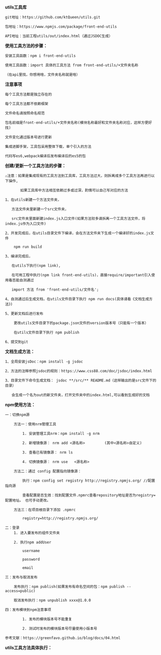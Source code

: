 **utils工具库**


    git地址：https://github.com/ktQueen/utils.git

    包地址：https://www.npmjs.com/package/front-end-utils

    API地址：当前工程utils/out/index.html（通过JSDOC生成）

**使用工具方法的步骤：**

    安装工具函数：npm i front-end-utils

    使用工具函数：import 具体的工具方法 from front-end-utils/+文件夹名称

    （在api里找，你想用啥，文件夹名称就是啥）

**注意事项**

    每个工具方法都是独立存在的

    每个工具方法都不依赖框架

    文件命名请按照命名规范

    包名前缀是front-end-utils/+文件夹名称(模块名称最好和文件夹名称对应，这样方便好找)

    文件变化通过版本号进行更新

    集成进脚手架，工具包采用整体下载，单个引入的方法

    代码写es6,webpack编译后发布编译后的es5的包

**创建/更新一个工具方法的步骤：**


    ⚠️注意：如果是集成现有的工具方法到工具库，工具方法过大，则拆离成多个工具方法再进行以下操作,

           如果工具库中方法相互依赖过多或过深，酌情可以自己写对应的方法

    1、在utils新建一个方法文件夹，

       方法文件夹里新建一个src文件夹，

       src文件夹里面新建index.js入口文件(如果方法较多请拆离一个工具方法文件，将index.js作为入口文件)

    2、开发完成后，在utils目录文件下编译，会在方法文件夹下生成一个编译好的index.js文件

        npm run build

    3、编译完成后，

       在utils下执行(npm link),

       在可用工程中执行(npm link front-end-utils)，直接require/important引入使用看否能自测通过

       import 方法 from 'front-end-utils/文件名';

    4、自测通过后生成文档，在utils文件目录下执行 npm run docs(具体请看《文档生成方法》)

    5、更新文档后进行发布

        更改utils文件目录下的package.json文件的version版本号（只能有一个版本）

        在utils文件目录下执行 npm publish

    6、提交到git

**文档生成方法：**

    1、全局安装jsDoc：npm install -g jsdoc

    2、方法的注释参照jsdoc的规则：https://www.css88.com/doc/jsdoc/index.html

    3、目录文件下命令生成文档： jsdoc **/src/** README.md（这样输出的是src文件下的目录）

       会生成一个名为out的新文件夹，打开文件夹中的index.html,可以看到生成好的文档



**npm使用方法：**

    一：切换npm源

        方法一：使用nrm管理工具

            1. 安装管理工具nrm：npm install -g nrm

            2. 新增镜像源： nrm add <源名称>         (其中<源名称>自定义)

            3. 查看已有镜像源： nrm ls

            4. 切换镜像源： nrm use   <源名称>

        方法二：通过 config 配置指向镜像源：

            执行：npm config set registry http://registry.npmjs.org/ //配置指向源

            查看配置是否生效：找到配置文件.npmrc查看repository地址是否为registry=配置地址。 也可手动更改。

        方法三：在项目根目录下添加 .npmrc

            registry=http://registry.npmjs.org/

    二：登录
        1. 进入要发布的组件文件夹

        2. 执行npm addUser

            username

            password

            email

    三：发布与取消发布

        发布执行：npm publish(如果发布有命名空间的包：npm publish --access=public)

        取消发布执行：npm unpublish xxxx@1.0.0

    四：发布模块到npm注意事项

            1. 发布的模块版本号不能重复

            2. 测试时发布的模块版本号尽量使用小版本号

    参考文献：https://greenfavo.github.io/blog/docs/04.html

**utils工具方法具体执行：**



